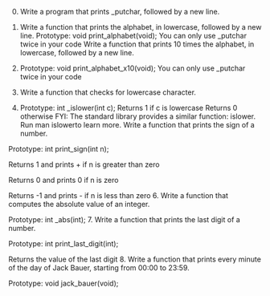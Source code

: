 0. Write a program that prints _putchar, followed by a new line.

1. Write a function that prints the alphabet, in lowercase, followed by a new line.
Prototype: void print_alphabet(void);
You can only use _putchar twice in your code
Write a function that prints 10 times the alphabet, in lowercase, followed by a new line.

2. Prototype: void print_alphabet_x10(void);
You can only use _putchar twice in your code

3. Write a function that checks for lowercase character.

4. Prototype: int _islower(int c);
Returns 1 if c is lowercase
Returns 0 otherwise
FYI: The standard library provides a similar function: islower. Run man islowerto learn more.
Write a function that prints the sign of a number.



Prototype: int print_sign(int n);

Returns 1 and prints + if n is greater than zero

Returns 0 and prints 0 if n is zero

Returns -1 and prints - if n is less than zero
6. Write a function that computes the absolute value of an integer.



Prototype: int _abs(int);
7. Write a function that prints the last digit of a number.



Prototype: int print_last_digit(int);

Returns the value of the last digit
8. Write a function that prints every minute of the day of Jack Bauer, starting from 00:00 to 23:59.



Prototype: void jack_bauer(void);
